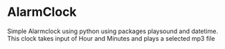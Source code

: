 # AlarmClock
Simple Alarmclock using python using packages playsound and datetime. This clock takes input of Hour and Minutes and plays a selected mp3 file

